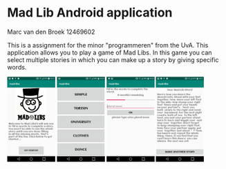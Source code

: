 
# Mad Lib Android application

Marc van den Broek 12469602

This is a assignment for the minor "programmeren" from the UvA. This application allows you to play a game of Mad Libs. In this game you can select multiple stories in which you can make up a story by giving specific words.

<img src="https://github.com/broekm006/mad-libs/blob/master/doc/main.png" height="20%" width="22%"/> <img src="https://github.com/broekm006/mad-libs/blob/master/doc/choose.png" height="20%" width="22%"/>
 <img src="https://github.com/broekm006/mad-libs/blob/master/doc/fill.png" height="20%" width="22%"/>
 <img src="https://github.com/broekm006/mad-libs/blob/master/doc/final.png" height="20%" width="22%"/>

